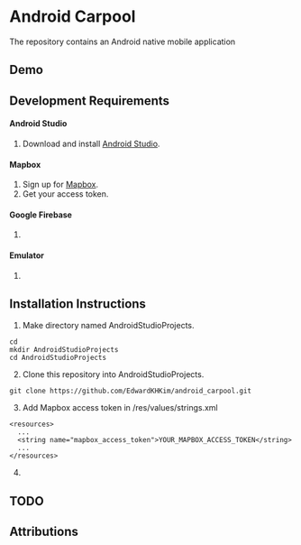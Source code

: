 # Android Carpool

The repository contains an Android native mobile application 

## Demo

## Development Requirements
#### Android Studio 
1. Download and install [Android Studio](https://developer.android.com/studio).

#### Mapbox 
1. Sign up for [Mapbox](https://www.mapbox.com/).
2. Get your access token. 

#### Google Firebase 
1. 

#### Emulator 
1. 

## Installation Instructions
1. Make directory named AndroidStudioProjects. 
```
cd
mkdir AndroidStudioProjects
cd AndroidStudioProjects
```
2. Clone this repository into AndroidStudioProjects.
```
git clone https://github.com/EdwardKHKim/android_carpool.git
```
3. Add Mapbox access token in /res/values/strings.xml 
```
<resources>
  ...
  <string name="mapbox_access_token">YOUR_MAPBOX_ACCESS_TOKEN</string>
  ...
</resources> 
```
4. 

## TODO 

## Attributions
